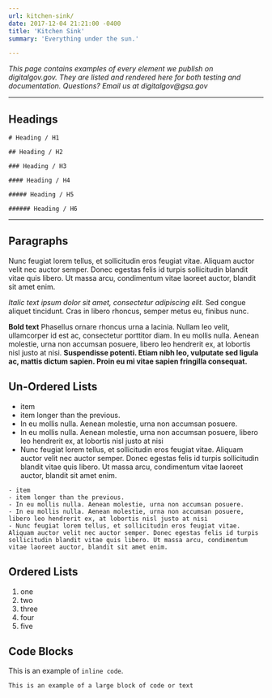 ```yaml
---
url: kitchen-sink/
date: 2017-12-04 21:21:00 -0400
title: 'Kitchen Sink'
summary: 'Everything under the sun.'

---
```


_This page contains examples of every element we publish on digitalgov.gov. They are listed and rendered here for both testing and documentation. Questions? Email us at digitalgov@gsa.gov_

---

## Headings

```
# Heading / H1

## Heading / H2

### Heading / H3

#### Heading / H4

##### Heading / H5

###### Heading / H6
```

---

## Paragraphs

Nunc feugiat lorem tellus, et sollicitudin eros feugiat vitae. Aliquam auctor velit nec auctor semper. Donec egestas felis id turpis sollicitudin blandit vitae quis libero. Ut massa arcu, condimentum vitae laoreet auctor, blandit sit amet enim.

_Italic text ipsum dolor sit amet, consectetur adipiscing elit._ Sed congue aliquet tincidunt. Cras in libero rhoncus, semper metus eu, finibus nunc.

**Bold text** Phasellus ornare rhoncus urna a lacinia. Nullam leo velit, ullamcorper id est ac, consectetur porttitor diam. In eu mollis nulla. Aenean molestie, urna non accumsan posuere, libero leo hendrerit ex, at lobortis nisl justo at nisi. **Suspendisse potenti. Etiam nibh leo, vulputate sed ligula ac, mattis dictum sapien. Proin eu mi vitae sapien fringilla consequat.**

## Un-Ordered Lists

- item
- item longer than the previous.
- In eu mollis nulla. Aenean molestie, urna non accumsan posuere.
- In eu mollis nulla. Aenean molestie, urna non accumsan posuere, libero leo hendrerit ex, at lobortis nisl justo at nisi
- Nunc feugiat lorem tellus, et sollicitudin eros feugiat vitae. Aliquam auctor velit nec auctor semper. Donec egestas felis id turpis sollicitudin blandit vitae quis libero. Ut massa arcu, condimentum vitae laoreet auctor, blandit sit amet enim.

```
- item
- item longer than the previous.
- In eu mollis nulla. Aenean molestie, urna non accumsan posuere.
- In eu mollis nulla. Aenean molestie, urna non accumsan posuere, libero leo hendrerit ex, at lobortis nisl justo at nisi
- Nunc feugiat lorem tellus, et sollicitudin eros feugiat vitae. Aliquam auctor velit nec auctor semper. Donec egestas felis id turpis sollicitudin blandit vitae quis libero. Ut massa arcu, condimentum vitae laoreet auctor, blandit sit amet enim.
```

## Ordered Lists
1. one
2. two
3. three
4. four
5. five

## Code Blocks

This is an example of `inline code`.

```
This is an example of a large block of code or text
```

